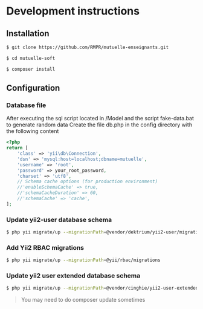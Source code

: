 # Development instructions

## Installation

```bash
$ git clone https://github.com/RMPR/mutuelle-enseignants.git

$ cd mutuelle-soft

$ composer install 

```

## Configuration

### Database file
After executing the sql script located in /Model and the script fake-data.bat to generate random data
Create the file db.php in the config directory with the following content

```php
<?php
return [
    'class' => 'yii\db\Connection',
    'dsn' => 'mysql:host=localhost;dbname=mutuelle',
    'username' => 'root',
    'password' => your_root_password,
    'charset' => 'utf8',
    // Schema cache options (for production environment)
    //'enableSchemaCache' => true,
    //'schemaCacheDuration' => 60,
    //'schemaCache' => 'cache',
];
```

### Update yii2-user database schema

```bash
$ php yii migrate/up --migrationPath=@vendor/dektrium/yii2-user/migrations
```

### Add Yii2 RBAC migrations

```bash
$ php yii migrate/up --migrationPath=@yii/rbac/migrations
```

### Update yii2 user extended database schema

```bash 
$ php yii migrate/up --migrationPath=@vendor/cinghie/yii2-user-extended/migrations
```

> You may need to do composer update sometimes 
